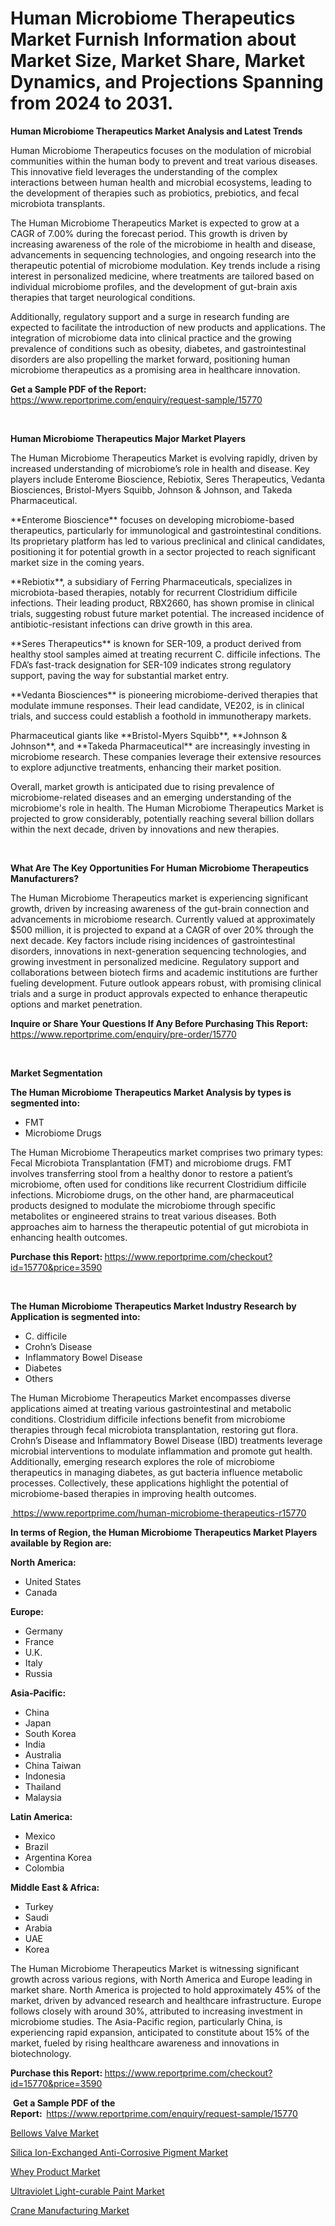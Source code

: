 <p><h1>Human Microbiome Therapeutics Market Furnish Information about Market Size, Market Share, Market Dynamics, and Projections Spanning from 2024 to 2031.</h1></p><p><strong>Human Microbiome Therapeutics Market Analysis and Latest Trends</strong></p>
<p><p>Human Microbiome Therapeutics focuses on the modulation of microbial communities within the human body to prevent and treat various diseases. This innovative field leverages the understanding of the complex interactions between human health and microbial ecosystems, leading to the development of therapies such as probiotics, prebiotics, and fecal microbiota transplants. </p><p>The Human Microbiome Therapeutics Market is expected to grow at a CAGR of 7.00% during the forecast period. This growth is driven by increasing awareness of the role of the microbiome in health and disease, advancements in sequencing technologies, and ongoing research into the therapeutic potential of microbiome modulation. Key trends include a rising interest in personalized medicine, where treatments are tailored based on individual microbiome profiles, and the development of gut-brain axis therapies that target neurological conditions.</p><p>Additionally, regulatory support and a surge in research funding are expected to facilitate the introduction of new products and applications. The integration of microbiome data into clinical practice and the growing prevalence of conditions such as obesity, diabetes, and gastrointestinal disorders are also propelling the market forward, positioning human microbiome therapeutics as a promising area in healthcare innovation.</p></p>
<p><strong>Get a Sample PDF of the Report:&nbsp;</strong> <a href="https://www.reportprime.com/enquiry/request-sample/15770?utm_campaign=121&utm_medium=2&utm_source=Github&utm_content=ia&utm_term=30112024&utm_id=human-microbiome-therapeutics">https://www.reportprime.com/enquiry/request-sample/15770</a></p>
<p>&nbsp;</p>
<p><strong>Human Microbiome Therapeutics Major Market Players</strong></p>
<p><p>The Human Microbiome Therapeutics Market is evolving rapidly, driven by increased understanding of microbiome’s role in health and disease. Key players include Enterome Bioscience, Rebiotix, Seres Therapeutics, Vedanta Biosciences, Bristol-Myers Squibb, Johnson & Johnson, and Takeda Pharmaceutical.</p><p>**Enterome Bioscience** focuses on developing microbiome-based therapeutics, particularly for immunological and gastrointestinal conditions. Its proprietary platform has led to various preclinical and clinical candidates, positioning it for potential growth in a sector projected to reach significant market size in the coming years.</p><p>**Rebiotix**, a subsidiary of Ferring Pharmaceuticals, specializes in microbiota-based therapies, notably for recurrent Clostridium difficile infections. Their leading product, RBX2660, has shown promise in clinical trials, suggesting robust future market potential. The increased incidence of antibiotic-resistant infections can drive growth in this area.</p><p>**Seres Therapeutics** is known for SER-109, a product derived from healthy stool samples aimed at treating recurrent C. difficile infections. The FDA’s fast-track designation for SER-109 indicates strong regulatory support, paving the way for substantial market entry.</p><p>**Vedanta Biosciences** is pioneering microbiome-derived therapies that modulate immune responses. Their lead candidate, VE202, is in clinical trials, and success could establish a foothold in immunotherapy markets.</p><p>Pharmaceutical giants like **Bristol-Myers Squibb**, **Johnson & Johnson**, and **Takeda Pharmaceutical** are increasingly investing in microbiome research. These companies leverage their extensive resources to explore adjunctive treatments, enhancing their market position.</p><p>Overall, market growth is anticipated due to rising prevalence of microbiome-related diseases and an emerging understanding of the microbiome's role in health. The Human Microbiome Therapeutics Market is projected to grow considerably, potentially reaching several billion dollars within the next decade, driven by innovations and new therapies.</p></p>
<p>&nbsp;</p>
<p><strong>What Are The Key Opportunities For Human Microbiome Therapeutics Manufacturers?</strong></p>
<p><p>The Human Microbiome Therapeutics market is experiencing significant growth, driven by increasing awareness of the gut-brain connection and advancements in microbiome research. Currently valued at approximately $500 million, it is projected to expand at a CAGR of over 20% through the next decade. Key factors include rising incidences of gastrointestinal disorders, innovations in next-generation sequencing technologies, and growing investment in personalized medicine. Regulatory support and collaborations between biotech firms and academic institutions are further fueling development. Future outlook appears robust, with promising clinical trials and a surge in product approvals expected to enhance therapeutic options and market penetration.</p></p>
<p><strong>Inquire or Share Your Questions If Any Before Purchasing This Report:</strong> <a href="https://www.reportprime.com/enquiry/pre-order/15770?utm_campaign=121&utm_medium=2&utm_source=Github&utm_content=ia&utm_term=30112024&utm_id=human-microbiome-therapeutics">https://www.reportprime.com/enquiry/pre-order/15770</a></p>
<p>&nbsp;</p>
<p><strong>Market Segmentation</strong></p>
<p><strong>The Human Microbiome Therapeutics Market Analysis by types is segmented into:</strong></p>
<p><ul><li>FMT</li><li>Microbiome Drugs</li></ul></p>
<p><p>The Human Microbiome Therapeutics market comprises two primary types: Fecal Microbiota Transplantation (FMT) and microbiome drugs. FMT involves transferring stool from a healthy donor to restore a patient’s microbiome, often used for conditions like recurrent Clostridium difficile infections. Microbiome drugs, on the other hand, are pharmaceutical products designed to modulate the microbiome through specific metabolites or engineered strains to treat various diseases. Both approaches aim to harness the therapeutic potential of gut microbiota in enhancing health outcomes.</p></p>
<p><strong>Purchase this Report:&nbsp;</strong><a href="https://www.reportprime.com/checkout?id=15770&price=3590&utm_campaign=121&utm_medium=2&utm_source=Github&utm_content=ia&utm_term=30112024&utm_id=human-microbiome-therapeutics">https://www.reportprime.com/checkout?id=15770&price=3590</a></p>
<p>&nbsp;</p>
<p><strong>The Human Microbiome Therapeutics Market Industry Research by Application is segmented into:</strong></p>
<p><ul><li>C. difficile</li><li>Crohn’s Disease</li><li>Inflammatory Bowel Disease</li><li>Diabetes</li><li>Others</li></ul></p>
<p><p>The Human Microbiome Therapeutics Market encompasses diverse applications aimed at treating various gastrointestinal and metabolic conditions. Clostridium difficile infections benefit from microbiome therapies through fecal microbiota transplantation, restoring gut flora. Crohn’s Disease and Inflammatory Bowel Disease (IBD) treatments leverage microbial interventions to modulate inflammation and promote gut health. Additionally, emerging research explores the role of microbiome therapeutics in managing diabetes, as gut bacteria influence metabolic processes. Collectively, these applications highlight the potential of microbiome-based therapies in improving health outcomes.</p></p>
<p><a href="https://www.reportprime.com/human-microbiome-therapeutics-r15770?utm_campaign=121&utm_medium=2&utm_source=Github&utm_content=ia&utm_term=30112024&utm_id=human-microbiome-therapeutics">&nbsp;https://www.reportprime.com/human-microbiome-therapeutics-r15770</a></p>
<p><strong>In terms of Region, the Human Microbiome Therapeutics Market Players available by Region are:</strong></p>
<p>
    <p> <strong> North America: </strong>
        <ul>
            <li>United States</li>
            <li>Canada</li>
        </ul>
        </p> 
    <p> <strong> Europe: </strong>
        <ul>
            <li>Germany</li>
            <li>France</li>
            <li>U.K.</li>
            <li>Italy</li>
            <li>Russia</li>
        </ul>
        </p> 
    <p> <strong> Asia-Pacific: </strong>
        <ul>
            <li>China</li>
            <li>Japan</li>
            <li>South Korea</li>
            <li>India</li>
            <li>Australia</li>
            <li>China Taiwan</li>
            <li>Indonesia</li>
            <li>Thailand</li>
            <li>Malaysia</li>
        </ul>
        </p> 
    <p> <strong> Latin America: </strong>
        <ul>
            <li>Mexico</li>
            <li>Brazil</li>
            <li>Argentina Korea</li>
            <li>Colombia</li>
        </ul>
        </p> 
    <p> <strong> Middle East & Africa: </strong>
        <ul>
            <li>Turkey</li>
            <li>Saudi</li>
            <li>Arabia</li>
            <li>UAE</li>
            <li>Korea</li>
        </ul>
    </p>
    </p>
<p><p>The Human Microbiome Therapeutics Market is witnessing significant growth across various regions, with North America and Europe leading in market share. North America is projected to hold approximately 45% of the market, driven by advanced research and healthcare infrastructure. Europe follows closely with around 30%, attributed to increasing investment in microbiome studies. The Asia-Pacific region, particularly China, is experiencing rapid expansion, anticipated to constitute about 15% of the market, fueled by rising healthcare awareness and innovations in biotechnology.</p></p>
<p><strong>Purchase this Report: </strong><a href="https://www.reportprime.com/checkout?id=15770&price=3590&utm_campaign=121&utm_medium=2&utm_source=Github&utm_content=ia&utm_term=30112024&utm_id=human-microbiome-therapeutics">https://www.reportprime.com/checkout?id=15770&price=3590</a></p>
<p>&nbsp;<strong>Get a Sample PDF of the Report:&nbsp;&nbsp;</strong><a href="https://www.reportprime.com/enquiry/request-sample/15770?utm_campaign=121&utm_medium=2&utm_source=Github&utm_content=ia&utm_term=30112024&utm_id=human-microbiome-therapeutics">https://www.reportprime.com/enquiry/request-sample/15770</a></p>
<p><strong></strong></p>
<p><p><a href="https://www.linkedin.com/pulse/bellows-valve-market-velocity-142-cagr-trajectory-stzce?utm_campaign=121&utm_medium=2&utm_source=Github&utm_content=ia&utm_term=30112024&utm_id=human-microbiome-therapeutics">Bellows Valve Market</a></p><p><a href="https://issuu.com/reportprime-2/docs/silica-ion-exchanged-anti-corrosive-pigment-market?utm_campaign=121&utm_medium=2&utm_source=Github&utm_content=ia&utm_term=30112024&utm_id=human-microbiome-therapeutics">Silica Ion-Exchanged Anti-Corrosive Pigment Market</a></p><p><a href="https://www.linkedin.com/pulse/whey-product-market-outlook-current-assessment-future-projections-pfwjf?utm_campaign=121&utm_medium=2&utm_source=Github&utm_content=ia&utm_term=30112024&utm_id=human-microbiome-therapeutics">Whey Product Market</a></p><p><a href="https://issuu.com/reportprime-2/docs/ultraviolet-light-curable-paint-market-size-2030.p?utm_campaign=121&utm_medium=2&utm_source=Github&utm_content=ia&utm_term=30112024&utm_id=human-microbiome-therapeutics">Ultraviolet Light-curable Paint Market</a></p><p><a href="https://www.linkedin.com/pulse/global-crane-manufacturing-market-sector2024-2031-metrics-2gcpe?utm_campaign=121&utm_medium=2&utm_source=Github&utm_content=ia&utm_term=30112024&utm_id=human-microbiome-therapeutics">Crane Manufacturing Market</a></p></p>